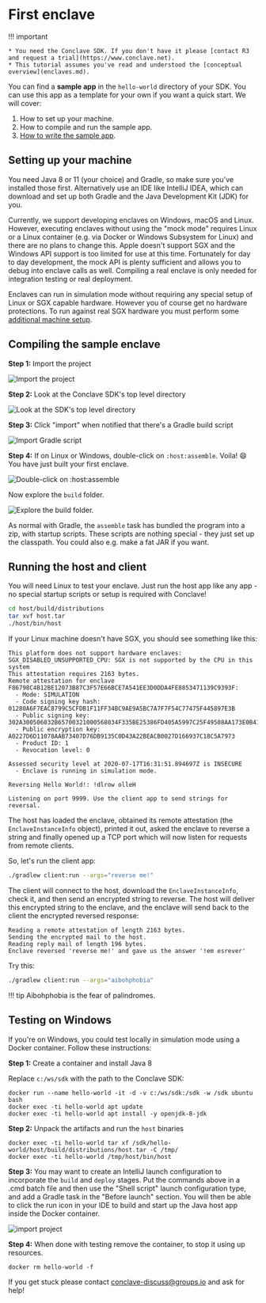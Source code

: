 # First enclave

!!! important

    * You need the Conclave SDK. If you don't have it please [contact R3 and request a trial](https://www.conclave.net).
    * This tutorial assumes you've read and understood the [conceptual overview](enclaves.md).

You can find a **sample app** in the `hello-world` directory of your SDK. You can use this app as a template 
for your own if you want a quick start. We will cover:

1. How to set up your machine.
2. How to compile and run the sample app.
2. [How to write the sample app](writing-hello-world.md).

## Setting up your machine

You need Java 8 or 11 (your choice) and Gradle, so make sure you've installed those first. Alternatively use an IDE
like IntelliJ IDEA, which can download and set up both Gradle and the Java Development Kit (JDK) for you.

Currently, we support developing enclaves on Windows, macOS and Linux. However, executing enclaves without using the 
"mock mode" requires Linux or a Linux container (e.g. via Docker or Windows Subsystem for Linux) and there are no 
plans to change this.  Apple doesn't support SGX and the Windows API support is too limited for use at this time.
Fortunately for day to day development, the mock API is plenty sufficient and allows you to debug into enclave calls
as well. Compiling a real enclave is only needed for integration testing or real deployment.

Enclaves can run in simulation mode without requiring any special setup of Linux or SGX capable hardware. However you 
of course get no hardware protections. To run against real SGX hardware you must perform some [additional machine setup](machine-setup.md).

## Compiling the sample enclave

**Step 1:** Import the project
 
![Import the project](./images/import.png)

**Step 2:** Look at the Conclave SDK's top level directory

![Look at the SDK's top level directory](./images/import-sdk.png) 
 
**Step 3:** Click "import" when notified that there's a Gradle build script

![Import Gradle script](./images/gradle-import.png) 
 
**Step 4:** If on Linux or Windows, double-click on `:host:assemble`. Voila! :smile: You have just built your first enclave.
  
![Double-click on `:host:assemble`](./images/gradle-tasks.png)
  
Now explore the `build` folder. 

![Explore the `build` folder.](./images/build-artifact.png)  

As normal with Gradle, the `assemble` task has bundled the program into a zip, with startup scripts. These scripts are
nothing special - they just set up the classpath. You could also e.g. make a fat JAR if you want. 
  
## Running the host and client

You will need Linux to test your enclave. Just run the host app like any app - no special startup scripts or setup is 
required with Conclave!

```bash
cd host/build/distributions
tar xvf host.tar
./host/bin/host
```

If your Linux machine doesn't have SGX, you should see something like this:

```text
This platform does not support hardware enclaves: SGX_DISABLED_UNSUPPORTED_CPU: SGX is not supported by the CPU in this system
This attestation requires 2163 bytes.
Remote attestation for enclave F86798C4B12BE12073B87C3F57E66BCE7A541EE3D0DDA4FE8853471139C9393F:
  - Mode: SIMULATION
  - Code signing key hash: 01280A6F7EAC8799C5CFDB1F11FF34BC9AE9A5BC7A7F7F54C77475F445897E3B
  - Public signing key: 302A300506032B65700321000568034F335BE25386FD405A5997C25F49508AA173E0B413113F9A80C9BBF542
  - Public encryption key: A0227D6D11078AAB73407D76DB9135C0D43A22BEACB0027D166937C18C5A7973
  - Product ID: 1
  - Revocation level: 0

Assessed security level at 2020-07-17T16:31:51.894697Z is INSECURE
  - Enclave is running in simulation mode.

Reversing Hello World!: !dlrow olleH

Listening on port 9999. Use the client app to send strings for reversal.
```

The host has loaded the enclave, obtained its remote attestation (the `EnclaveInstanceInfo` object), printed it out,
asked the enclave to reverse a string and finally opened up a TCP port which will now listen for requests from remote
clients.

So, let's run the client app:

```bash
./gradlew client:run --args="reverse me!"
```

The client will connect to the host, download the `EnclaveInstanceInfo`, check it, and then send an encrypted string
to reverse. The host will deliver this encrypted string to the enclave, and the enclave will send back to the client
the encrypted reversed response:

```text
Reading a remote attestation of length 2163 bytes.
Sending the encrypted mail to the host.
Reading reply mail of length 196 bytes.
Enclave reversed 'reverse me!' and gave us the answer '!em esrever'
```

Try this:

```bash
./gradlew client:run --args="aibohphobia"
```

!!! tip
    Aibohphobia is the fear of palindromes.

## Testing on Windows

If you're on Windows, you could test locally in simulation mode using a Docker container. Follow these instructions: 

**Step 1:** Create a container and install Java 8

Replace `c:/ws/sdk` with the path to the Conclave SDK:

```
docker run --name hello-world -it -d -v c:/ws/sdk:/sdk -w /sdk ubuntu bash
docker exec -ti hello-world apt update
docker exec -ti hello-world apt install -y openjdk-8-jdk
```

**Step 2:** Unpack the artifacts and run the `host` binaries

```
docker exec -ti hello-world tar xf /sdk/hello-world/host/build/distributions/host.tar -C /tmp/  
docker exec -ti hello-world /tmp/host/bin/host  
```

**Step 3:** You may want to create an IntelliJ launch configuration to incorporate the `build` and `deploy` stages.
Put the commands above in a .cmd batch file and then use the "Shell script" launch configuration type, and add
a Gradle task in the "Before launch" section. You will then be able to click the run icon in your IDE to
build and start up the Java host app inside the Docker container.   

![import project](./images/test-deploy.png)

**Step 4:** When done with testing remove the container, to stop it using up resources.  

```
docker rm hello-world -f
```  

If you get stuck please contact [conclave-discuss@groups.io](mailto:conclave-discuss@groups.io) and ask for help!  
